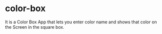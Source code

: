 # color-box

It is a Color Box App that lets you enter color name and shows that color on the Screen in the square box.
